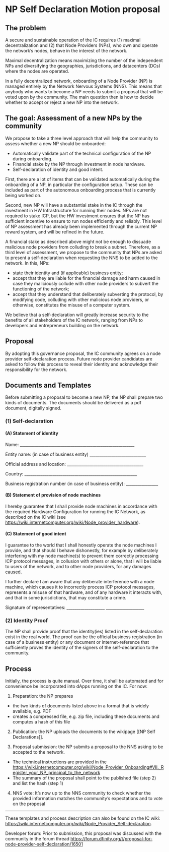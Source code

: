 # NP Self Declaration Motion proposal

## The problem

A secure and sustainable operation of the IC requires (1) maximal decentralization and (2) that Node Providers (NPs), who own and operate the network’s nodes, behave in the interest of the network.

Maximal decentralization means maximizing the number of the independent NPs and diversifying the geographies, jurisdictions, and datacenters (DCs) where the nodes are operated.

In a fully decentralized network, onboarding of a Node Provider (NP) is managed entirely by the Network Nervous Systems (NNS). This means that anybody who wants to become a NP needs to submit a proposal that will be voted upon by the community. The main question then is how to decide whether to accept or reject a new NP into the network.

## The goal: Assessment of a new NPs by the community

We propose to take a three level approach that will help the community to assess whether a new NP should be onboarded:

* Automatically validate part of the technical configuration of the NP during onboarding.
* Financial stake by the NP through investment in node hardware.
* Self-declaration of identity and good intent.

First, there are a lot of items that can be validated automatically during the onboarding of a NP, in particular the configuration setup. These can be included as part of the autonomous onboarding process that is currently being worked on.

Second, new NP will have a substantial stake in the IC through the investment in HW Infrastructure for running their nodes. NPs are not required to stake ICP, but the HW investment ensures that the NP has sufficient incentive to ensure to run nodes efficiently and reliably. This level of NP assessment has already been implemented through the current NP reward system, and will be refined in the future.

A financial stake as described above might not be enough to dissuade malicious node providers from colluding to break a subnet. Therefore, as a third level of assessment, we propose to the community that NPs are asked to present a self-declaration when requesting the NNS to be added to the network. In this, NPs:

* state their identity and (if applicable) business entity;
* accept that they are liable for the financial damage and harm caused in case they maliciously collude with other node providers to subvert the functioning of the network;
* accept that they understand that deliberately subverting the protocol, by modifying code, colluding with other malicious node providers, or otherwise, constitutes the misuse of a computer system.

We believe that a self-declaration will greatly increase security to the benefits of all stakeholders of the IC network, ranging from NPs to developers and entrepreneurs building on the network.

## Proposal

By adopting this governance proposal, the IC community agrees on a node provider self-declaration process. Future node provider candidates are asked to follow this process to reveal their identity and acknowledge their responsibility for the network.


## Documents and Templates

Before submitting a proposal to become a new NP, the NP shall prepare two kinds of documents. The documents should be delivered as a pdf document, digitally signed.

### (1) Self-declaration

#### (A) Statement of identity

Name: _________________________________________________________

Entity name: (in case of business entity) ____________________________

Official address and location: ______________________________________

Country: ________________________________________________________

Business registration number (in case of business entity): ________________

#### (B) Statement of provision of node machines

I hereby guarantee that I shall provide node machines in accordance with the required Hardware Configuration for running the IC Network, as described on the IC wiki (see https://wiki.internetcomputer.org/wiki/Node_provider_hardware).

#### (C) Statement of good intent

I guarantee to the world that I shall honestly operate the node machines I provide, and that should I behave dishonestly, for example by deliberately interfering with my node machine(s) to prevent them correctly processing ICP protocol messages, in collusion with others or alone, that I will be liable to users of the network, and to other node providers, for any damages caused.

I further declare I am aware that any deliberate interference with a node machine, which causes it to incorrectly process ICP protocol messages, represents a misuse of that hardware, and of any hardware it interacts with, and that in some jurisdictions, that may constitute a crime.

Signature of representatives: ___________________     ___________________


### (2) Identity Proof

The NP shall provide proof that the identity(ies) listed in the self-declaration exist in the real world. The proof can be the official business registration (in case of a business entity) or any document or internet-reference that sufficiently proves the identity of the signers of the self-declaration to the community.


## Process

Initially, the process is quite manual. Over time, it shall be automated and for convenience be incorporated into dApps running on the IC. For now:

1. Preparation: the NP prepares
* the two kinds of documents listed above in a format that is widely available, e.g. PDF
* creates a compressed file, e.g. zip file, including these documents and computes a hash of this file

2. Publication: the NP uploads the documents to the wikipage [[NP Self Declarations]].

3. Proposal submission: the NP submits a proposal to the NNS asking to be accepted to the network.
* The technical instructions are provided in the https://wiki.internetcomputer.org/wiki/Node_Provider_Onboarding#VII._Register_your_NP_principal_to_the_network
* The summary of the proposal shall point to the published file (step 2) and list the hash (step 1)

4. NNS vote: It’s now up to the NNS community to check whether the provided information matches the community’s expectations and to vote on the proposal

___

These templates and process description can also be found on the IC wiki: https://wiki.internetcomputer.org/wiki/Node_Provider_Self-declaration.

Developer forum: Prior to submission, this proposal was discussed with the community in the forum thread https://forum.dfinity.org/t/proposal-for-node-provider-self-declaration/16501

